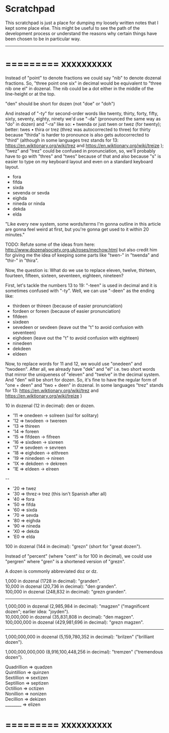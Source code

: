 # Scratchpad

This scratchpad is just a place for dumping my loosely written notes that I kept some place else. This might be useful to see the path of the development process or understand the reasons why certain things have been chosen to be in particular way. 

---

=========
xxxxxxxxxx
=========

Instead of "point" to denote fractions we could say "nib" to denote dozenal fractions.
So, "three point one six" in decimal would be equivalent to 
"three nib one el" in dozenal.
The nib could be a dot either in the middle of the line-height or at the top.

"den" should be short for dozen (not "doe" or "doh")

And instead of "-ty" for second-order words like twenty, thirty, forty, fifty, sixty, seventy, eighty, ninety
we'd use "-da" (pronounced the same way as "do" in dozen) and "-ra" like so: 
• twenda or just twen or twez (for twenty); better: twes
• thira or trez (threz was autocorrected to three) for thirty because "thirda" is harder to pronounce is also gets autocorrected to "third" (although in some languages trez stands for 13: https://en.wiktionary.org/wiki/trez and https://en.wiktionary.org/wiki/treize ); "twez" and "trez" could be confused in pronunciation, so, we'll probably have to go with "thres" and "twes" because of that and also because "s" is easier to type on my keyboard layout and even on a standard keyboard layout.

* fora 
* fifda 
* sixda
* sevenda or sevda
* eighda 
* nineda or ninda
* dekda
* elda

"Like every new system, some words/terms I'm gonna outline in this article are gonna feel weird at first, but you're gonna get used to it within 20 minutes."

TODO: 
Refute some of the ideas from here: 
http://www.dozenalsociety.org.uk/roses/mechow.html
but also credit him for giving me the idea of keeping some parts like "twen-" in "twenda" and "thir-" in "thira". 

Now, the question is: 
What do we use to replace eleven, twelve, thirteen, fourteen, fifteen, sixteen, seventeen, eighteen, nineteen?

First, let's tackle the numbers 13 to 19: 
"-teen" is used in decimal and it is sometimes confused with "-ty".
Well, we can use "-deen" as the ending like: 

* thirdeen or thireen (because of easier pronunciation)
* fordeen or foreen (because of easier pronunciation)
* fifdeen
* sixdeen
* sevedeen or sevdeen (leave out the "t" to avoid confusion with seventeen)
* eighdeen (leave out the "t" to avoid confusion with eighteen)
* ninedeen 
* dekdeen
* eldeen

Now, to replace words for 11 and 12, we would use "onedeen" and "twodeen".
After all, we already have "dek" and "el" i.e. two short words that mirror the uniqueness of "eleven" and "twelve" in the decimal system.
And "den" will be short for dozen.
So, it's fine to have the regular form of "one + deen" and "two + deen" in dozenal. 
In some languages "trez" stands for 13: https://en.wiktionary.org/wiki/trez and https://en.wiktionary.org/wiki/treize )

10 in dozenal (12 in decimal): den or dozen.

* '11 => onedeen -> solreen (sol for solitary)
* '12 => twodeen -> twereen
* '13 => thireen 
* '14 => foreen 
* '15 => fifdeen -> fifreen
* '16 => sixdeen -> sixreen
* '17 => sevdeen -> sevreen
* '18 => eighdeen -> eithreen
* '19 => ninedeen -> nireen
* '1X => dekdeen -> dekreen
* '1E => eldeen -> elreen

--

* '20 => twez
* '30 => threz-> trez (this isn't Spanish after all)
* '40 => fora
* '50 => fifda 
* '60 => sixda 
* '70 => sevda 
* '80 => eighda 
* '90 => nineda 
* 'X0 => dekda 
* 'E0 => elda 


100 in dozenal (144 in decimal): "grezn"
(short for "great dozen").

Instead of "percent" (where "cent" is for 100 in decimal), 
we could use "pergren" where "gren" is a shortened version of "grezn".

A dozen is commonly abbreviated doz or dz.

1,000 in dozenal (1728 in decimal): "granden".  
10,000 in dozenal (20,736 in decimal): "den granden".  
100,000 in dozenal (248,832 in decimal): "grezn granden".

---

1,000,000 in dozenal (2,985,984 in decimal): "magzen" 
("magnificent dozen"; earlier idea: "joyden").  
10,000,000 in dozenal (35,831,808 in decimal): "den magzen".  
100,000,000 in dozenal (429,981,696 in decimal): "grezn magzen".

--- 

1,000,000,000 in dozenal (5,159,780,352 in decimal): "brilzen"
("brilliant dozen").

1,000,000,000,000 (8,916,100,448,256 in decimal): "tremzen"
("tremendous dozen").

Quadrillion => quadzen  
Quintillion => quinzen  
Sextillion => sextizen  
Septillion => septizen  
Octillion => octizen  
Nonillion => nonizen  
Decillion => dekizen  
________ => elizen

=========
xxxxxxxxxx
=========

